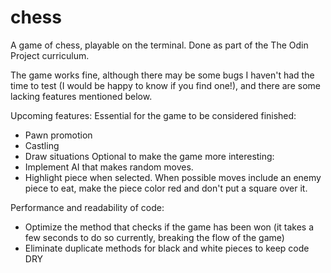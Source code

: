 # chess
A game of chess, playable on the terminal. Done as part of the The Odin Project curriculum.

The game works fine, although there may be some bugs I haven't had the time to test (I would be happy to know if you find one!), and there are some lacking features mentioned below.

Upcoming features:
  Essential for the game to be considered finished:
  - Pawn promotion
  - Castling
  - Draw situations
  Optional to make the game more interesting:
  - Implement AI that makes random moves.
  - Highlight piece when selected. When possible moves include an enemy piece to eat, make the piece color red and don't put a square over it.

  Performance and readability of code:
  - Optimize the method that checks if the game has been won (it takes a few seconds to do so currently, breaking the flow of the game)
  - Eliminate duplicate methods for black and white pieces to keep code DRY